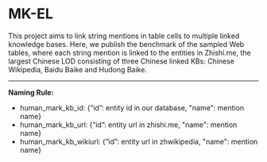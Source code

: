 # MK-EL
This project aims to link string mentions in table cells to multiple linked knowledge bases. Here, we publish the benchmark of the sampled Web tables, where each string mention is linked to the entities in Zhishi.me, the largest Chinese LOD consisting of three Chinese linked KBs: Chinese Wikipedia, Baidu Baike and Hudong Baike.

***

**Naming Rule:**

* human_mark_kb_id: {“id”: entity id in our database, "name": mention name}
* human_mark_kb_url: {“id”: entity url in zhishi.me, "name": mention name}
* human_mark_kb_wikiurl: {“id”: entity url in zhwikipedia, "name": mention name}
